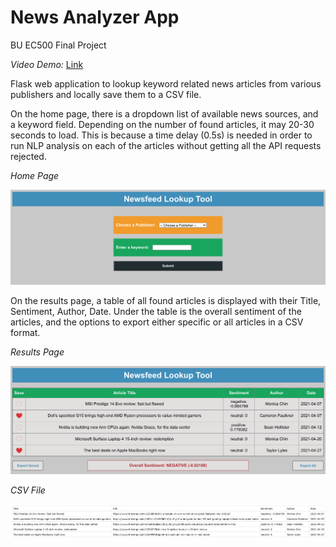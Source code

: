 # News Analyzer App
BU EC500 Final Project

*Video Demo:* [Link](https://drive.google.com/file/d/1GvZkx-SUlZNe1gPkWl_vsfVFBVGSCgmQ/view?usp=sharing)

Flask web application to lookup keyword related news articles from various publishers and locally save them to a CSV file.

On the home page, there is a dropdown list of available news sources, and a keyword field. Depending on the number of found articles, it may 20-30 seconds to load. This is because a time delay (0.5s) is needed in order to run NLP analysis on each of the articles without getting all the API requests rejected.

*Home Page*

<img alt="Home Page" src="/static/demo/home.png">

On the results page, a table of all found articles is displayed with their Title, Sentiment, Author, Date.
Under the table is the overall sentiment of the articles, and the options to export either specific or all articles in a CSV format.

*Results Page*

<img alt="Results Page" src="/static/demo/results.png">

*CSV File*

<img alt="CSV File" src="/static/demo/csv.png">
